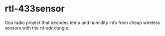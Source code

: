 # rtl-433sensor
Gnu radio project that decodes temp and humidity info from cheap wireless sensors with the rtl-sdr dongle.

